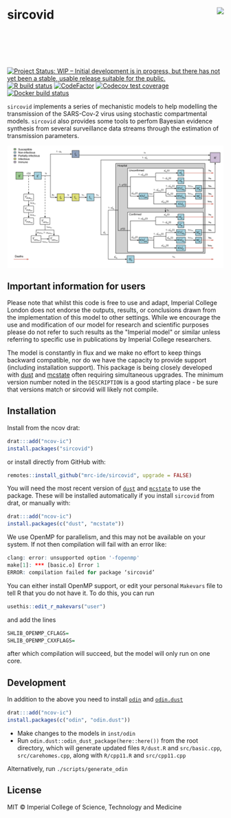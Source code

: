 # sircovid <img src='man/figures/logo.png' align="right" height="138.5" />

<!-- badges: start -->
[![Project Status: WIP – Initial development is in progress, but there has not yet been a stable, usable release suitable for the public.](https://www.repostatus.org/badges/latest/wip.svg)](https://www.repostatus.org/#wip)
[![R build status](https://github.com/mrc-ide/sircovid/workflows/R-CMD-check/badge.svg)](https://github.com/mrc-ide/sircovid/actions)
[![CodeFactor](https://www.codefactor.io/repository/github/mrc-ide/sircovid/badge)](https://www.codefactor.io/repository/github/mrc-ide/sircovid)
[![Codecov test coverage](https://codecov.io/gh/mrc-ide/sircovid/branch/master/graph/badge.svg)](https://codecov.io/gh/mrc-ide/sircovid?branch=master)
[![Docker build status](https://badge.buildkite.com/8b8c5742874fc1dc137e5c085f107a1e4346e9cdf65d72934b.svg?branch=master)](https://buildkite.com/mrc-ide/sircovid)
<!-- badges: end -->

`sircovid` implements a series of mechanistic models to help modelling the transmission of the SARS-Cov-2 virus using stochastic compartmental models. `sircovid` also provides some tools to perfom Bayesian evidence synthesis from several surveillance data streams through the estimation of transmission parameters.

<img src="man/figures/sircovid_diagram.png" align="center" style = "border: none; float: center;" width = "800px">

## Important information for users

Please note that whilst this code is free to use and adapt, Imperial College London does not endorse the outputs, results, or conclusions drawn from the implementation of this model to other settings. While we encourage the use and modification of our model for research and scientific purposes please do not refer to such results as the "Imperial model" or similar unless referring to specific use in publications by Imperial College researchers.

The model is constantly in flux and we make no effort to keep things backward compatible, nor do we have the capacity to provide support (including installation support). This package is being closely developed with [dust](https://mrc-ide.github.io/dust/) and [mcstate](https://mrc-ide.github.io/mcstate/) often requiring simultaneous upgrades. The minimum version number noted in the `DESCRIPTION` is a good starting place - be sure that versions match or sircovid will likely not compile.

## Installation

Install from the ncov drat:

```r
drat:::add("ncov-ic")
install.packages("sircovid")
```

or install directly from GitHub with:

```r
remotes::install_github("mrc-ide/sircovid", upgrade = FALSE)
```

You will need the most recent version of [`dust`](https://mrc-ide.github.io/dust) and [`mcstate`](https://mrc-ide.github.io/mcstate) to use the package.  These will be installed automatically if you install `sircovid` from drat, or manually with:

```r
drat:::add("ncov-ic")
install.packages(c("dust", "mcstate"))
```


We use OpenMP for parallelism, and this may not be available on your system. If not then compilation will fail with an error like:

```r
clang: error: unsupported option '-fopenmp'
make[1]: *** [basic.o] Error 1
ERROR: compilation failed for package ‘sircovid’
```

You can either install OpenMP support, or edit your personal `Makevars` file to tell R that you do not have it. To do this, you can run

```r
usethis::edit_r_makevars("user")
```

and add the lines

```r
SHLIB_OPENMP_CFLAGS=
SHLIB_OPENMP_CXXFLAGS=
```

after which compilation will succeed, but the model will only run on one core.

## Development

In addition to the above you need to install [`odin`](https://mrc-ide.github.io/odin) and [`odin.dust`](https://mrc-ide.github.io/odin.dust/)

```r
drat:::add("ncov-ic")
install.packages(c("odin", "odin.dust"))
```

* Make changes to the models in `inst/odin`
* Run `odin.dust::odin_dust_package(here::here())` from the root directory, which will generate updated files `R/dust.R` and `src/basic.cpp`, `src/carehomes.cpp`, along with `R/cpp11.R` and `src/cpp11.cpp`

Alternatively, run `./scripts/generate_odin`

## License

MIT © Imperial College of Science, Technology and Medicine
